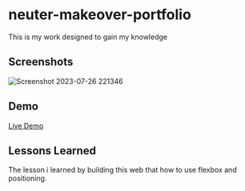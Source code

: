 # neuter-makeover-portfolio

This is my work designed to gain my knowledge


## Screenshots
![Screenshot 2023-07-26 221346](https://github.com/suba-shini7/neuter-makeover-portfolio/assets/125429575/59086142-d71f-4257-bd55-00034725a996)



## Demo
[Live Demo](https://suba-shini7.github.io/neuter-makeover-portfolio/)




## Lessons Learned

The lesson i learned by building this web that how to use flexbox  and positioning.

